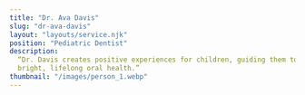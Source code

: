 ```yaml
---
title: "Dr. Ava Davis"
slug: "dr-ava-davis"
layout: "layouts/service.njk"
position: "Pediatric Dentist"
description:
  “Dr. Davis creates positive experiences for children, guiding them toward
  bright, lifelong oral health.”
thumbnail: "/images/person_1.webp"
---
```

